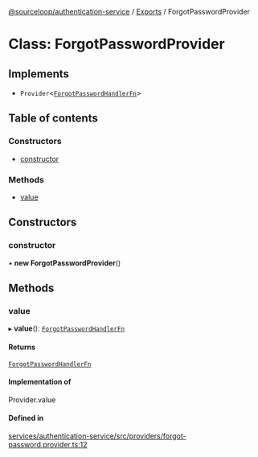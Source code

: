 [@sourceloop/authentication-service](../README.md) / [Exports](../modules.md) / ForgotPasswordProvider

# Class: ForgotPasswordProvider

## Implements

- `Provider`<[`ForgotPasswordHandlerFn`](../modules.md#forgotpasswordhandlerfn)\>

## Table of contents

### Constructors

- [constructor](ForgotPasswordProvider.md#constructor)

### Methods

- [value](ForgotPasswordProvider.md#value)

## Constructors

### constructor

• **new ForgotPasswordProvider**()

## Methods

### value

▸ **value**(): [`ForgotPasswordHandlerFn`](../modules.md#forgotpasswordhandlerfn)

#### Returns

[`ForgotPasswordHandlerFn`](../modules.md#forgotpasswordhandlerfn)

#### Implementation of

Provider.value

#### Defined in

[services/authentication-service/src/providers/forgot-password.provider.ts:12](https://github.com/sourcefuse/loopback4-microservice-catalog/blob/bc2553587/services/authentication-service/src/providers/forgot-password.provider.ts#L12)
